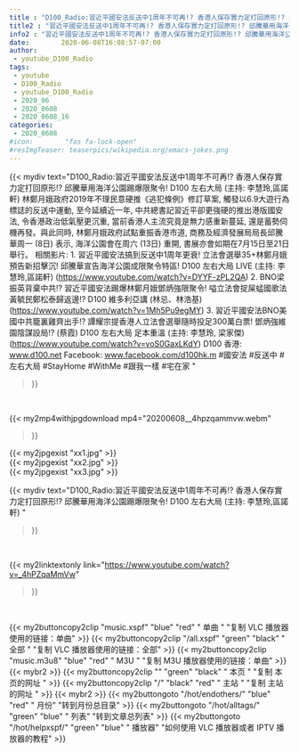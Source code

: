 ```yaml
---
title : "D100_Radio:習近平國安法反送中1周年不可再!? 香港人保存實力定打回原形!? 邱騰華用海洋公園踢爆限聚令! D100 左右大局 (主持: 李慧玲,區諾軒) "
title2 : "習近平國安法反送中1周年不可再!? 香港人保存實力定打回原形!? 邱騰華用海洋公園踢爆限聚令! D100 左右大局 (主持: 李慧玲,區諾軒) "
info2 : "習近平國安法反送中1周年不可再!? 香港人保存實力定打回原形!? 邱騰華用海洋公園踢爆限聚令! D100 左右大局 (主持: 李慧玲,區諾軒)   林鄭月娥政府2019年不理民意硬推《逃犯條例》修訂草案, 觸發以6.9大遊行為標誌的反送中運動, 至今延續近一年, 中共總書記習近平卻更強硬的推出港版國安法, 令香港政治低氣壓更沉重, 當前香港人主流究竟是無力感重新蔓延, 還是蓄勢伺機再發。與此同時, 林鄭月娥政府試點重振香港市道, 商務及經濟發展局局長邱騰華周一 (8日) 表示, 海洋公園會在周六 (13日) 重開, 書展亦會如期在7月15日至21日舉行。  相關影片: 1. 習近平國安法搞到反送中1周年更衰! 立法會選舉35+林鄭月娥預告新招擊沉! 邱騰華宣告海洋公園成限聚令特區!  D100 左右大局 LIVE (主持: 李慧玲,區諾軒) (https://www.youtube.com/watch?v=DYYF-zPL2QA) 2. BNO梁振英背棄中共!? 習近平國安法踢爆林鄭月娥鄧炳強限聚令! 嗌立法會掟屎蜢國歌法黃毓民鄭松泰歸返邊!?  D100 維多利亞講 (林忌、林浩基) (https://www.youtube.com/watch?v=1Mh5Pu9egMY) 3. 習近平國安法BNO美國中共籠裏雞齊出手!? 譚耀宗提香港人立法會選舉隨時投足300萬白票! 鄧炳強維園陰謀設局!? (蔡霞) D100 左右大局 足本重溫 (主持: 李慧玲, 梁家傑) (https://www.youtube.com/watch?v=voS0GaxLKdY)  D100 香港: www.d100.net Facebook: www.facebook.com/d100hk.m  #國安法 #反送中 #左右大局 #StayHome #WithMe #跟我一樣 #宅在家 "
date:        2020-06-08T16:08:57-07:00
author:
 - youtube_D100_Radio
tags:
 - youtube
 - D100_Radio
 - youtube_D100_Radio
 - 2020_06
 - 2020_0608
 - 2020_0608_16
categories:
 - 2020_0608
#icon:        "fas fa-lock-open"
#resImgTeaser: teaserpics/wikipedia.org/emacs-jokes.png
---
```


{{< mydiv text="D100_Radio:習近平國安法反送中1周年不可再!? 香港人保存實力定打回原形!? 邱騰華用海洋公園踢爆限聚令! D100 左右大局 (主持: 李慧玲,區諾軒)   林鄭月娥政府2019年不理民意硬推《逃犯條例》修訂草案, 觸發以6.9大遊行為標誌的反送中運動, 至今延續近一年, 中共總書記習近平卻更強硬的推出港版國安法, 令香港政治低氣壓更沉重, 當前香港人主流究竟是無力感重新蔓延, 還是蓄勢伺機再發。與此同時, 林鄭月娥政府試點重振香港市道, 商務及經濟發展局局長邱騰華周一 (8日) 表示, 海洋公園會在周六 (13日) 重開, 書展亦會如期在7月15日至21日舉行。  相關影片: 1. 習近平國安法搞到反送中1周年更衰! 立法會選舉35+林鄭月娥預告新招擊沉! 邱騰華宣告海洋公園成限聚令特區!  D100 左右大局 LIVE (主持: 李慧玲,區諾軒) (https://www.youtube.com/watch?v=DYYF-zPL2QA) 2. BNO梁振英背棄中共!? 習近平國安法踢爆林鄭月娥鄧炳強限聚令! 嗌立法會掟屎蜢國歌法黃毓民鄭松泰歸返邊!?  D100 維多利亞講 (林忌、林浩基) (https://www.youtube.com/watch?v=1Mh5Pu9egMY) 3. 習近平國安法BNO美國中共籠裏雞齊出手!? 譚耀宗提香港人立法會選舉隨時投足300萬白票! 鄧炳強維園陰謀設局!? (蔡霞) D100 左右大局 足本重溫 (主持: 李慧玲, 梁家傑) (https://www.youtube.com/watch?v=voS0GaxLKdY)  D100 香港: www.d100.net Facebook: www.facebook.com/d100hk.m  #國安法 #反送中 #左右大局 #StayHome #WithMe #跟我一樣 #宅在家 "
>}}
<br>


{{< my2mp4withjpgdownload mp4="20200608__4hpzqammvw.webm"
>}}

{{< my2jpgexist "xx1.jpg" >}}<br>
{{< my2jpgexist "xx2.jpg" >}}<br>
{{< my2jpgexist "xx3.jpg" >}}<br>



{{< mydiv text="D100_Radio:習近平國安法反送中1周年不可再!? 香港人保存實力定打回原形!? 邱騰華用海洋公園踢爆限聚令! D100 左右大局 (主持: 李慧玲,區諾軒) "
>}}
<br>

{{< my2linktextonly link="https://www.youtube.com/watch?v=_4hPZqaMmVw"
>}}


<br>

{{< my2buttoncopy2clip "music.xspf"        "blue"   "red"    " 单曲 "  "复制 VLC 播放器使用的链接：单曲" >}} {{< my2buttoncopy2clip "/all.xspf"         "green"  "black"  " 全部 "  "复制 VLC 播放器使用的链接：全部" >}} {{< my2buttoncopy2clip "music.m3u8"        "blue"   "red"    " M3U  "    "复制 M3U 播放器使用的链接：单曲" >}} {{< mybr2 >}} {{< my2buttoncopy2clip ""                  "green"  "black"  " 本页 "    "复制 本页的网址 " >}} {{< my2buttoncopy2clip "/"                 "black"  "red"    " 主站 "    "复制 主站的网址 " >}} {{< mybr2 >}} {{< my2buttongoto      "/hot/endothers/"   "blue"   "red"    " 月份"   "转到月份总目录" >}} {{< my2buttongoto      "/hot/alltags/"     "green"  "blue"   " 列表"   "转到文章总列表" >}} {{< my2buttongoto      "/hot/helpxspf/"    "green"  "blue"   " 播放器" "如何使用 VLC 播放器或者 IPTV 播放器的教程" >}} 
